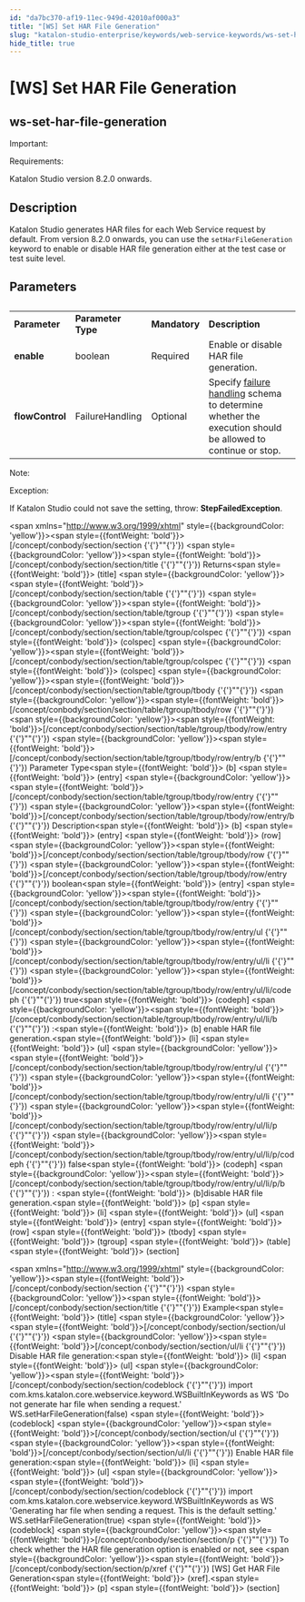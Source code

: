```yaml
---
id: "da7bc370-af19-11ec-949d-42010af000a3"
title: "[WS] Set HAR File Generation"
slug: "katalon-studio-enterprise/keywords/web-service-keywords/ws-set-har-file-generation"
hide_title: true
---
```


# <a id="id_0" class="anchor_top_offset"/><a id="ariaid-title1" class="anchor_top_offset"/>[WS] Set HAR File Generation

  

## <a id="id_0__id" class="anchor_top_offset"/>ws-set-har-file-generation

              
<div xmlns="http://www.w3.org/1999/xhtml" className="note important note_important"><span className="note__title">Important:</span> 
  <p className="p">Requirements:</p>
  <p className="p">Katalon Studio version 8.2.0 onwards.</p>
</div>
      
  

## <a id="id_0__id_1" class="anchor_top_offset"/>Description

              
<p xmlns="http://www.w3.org/1999/xhtml" className="p">Katalon Studio generates HAR files for each Web Service request   by default. From version 8.2.0 onwards, you can use the   <code className="ph codeph">setHarFileGeneration</code> keyword to enable or disable HAR   file generation either at the test case or test suite level.</p> 
      
  

## <a id="id_0__id_2" class="anchor_top_offset"/>Parameters

              
<table xmlns="http://www.w3.org/1999/xhtml" className="table"><caption /><colgroup><col /><col /><col /><col /></colgroup><tbody className="tbody">     <tr className>       <td className="entry">         <strong className="ph b">Parameter</strong>       </td>       <td className="entry">         <strong className="ph b">Parameter Type</strong>       </td>       <td className="entry">         <strong className="ph b">Mandatory</strong>       </td>       <td className="entry">         <strong className="ph b">Description</strong>       </td>     </tr>     <tr className>       <td className="entry">         <strong className="ph b">enable</strong>       </td>       <td className="entry">boolean</td>       <td className="entry">Required</td>       <td className="entry">Enable or disable HAR file generation.</td>     </tr>     <tr className>       <td className="entry">         <strong className="ph b">flowControl</strong>       </td>       <td className="entry">FailureHandling</td>       <td className="entry">Optional</td>       <td className="entry">Specify <a className="xref j-external-link" href="https://docs.katalon.com/katalon-studio/docs/failure-handling.html" target="_blank">failure           handling</a> schema to determine whether the execution should be         allowed to continue or stop.</td>     </tr>   </tbody></table> 
      
<div xmlns="http://www.w3.org/1999/xhtml" className="note note note_note"><span className="note__title">Note:</span> 
  <p className="p">Exception:</p>
  <p className="p">If Katalon Studio could not save the setting, throw:
    <strong className="ph b">StepFailedException</strong>.</p>
</div>
        
<span xmlns="http://www.w3.org/1999/xhtml" style={{backgroundColor: 'yellow'}}><span style={{fontWeight: 'bold'}}>[/concept/conbody/section/section     {'{'}""{'}'}) </span>   <span style={{backgroundColor: 'yellow'}}><span style={{fontWeight: 'bold'}}>[/concept/conbody/section/section/title       {'{'}""{'}'}) </span>Returns<span style={{fontWeight: 'bold'}}> (title]</span></span>   <span style={{backgroundColor: 'yellow'}}><span style={{fontWeight: 'bold'}}>[/concept/conbody/section/section/table       {'{'}""{'}'}) </span>     <span style={{backgroundColor: 'yellow'}}><span style={{fontWeight: 'bold'}}>[/concept/conbody/section/section/table/tgroup         {'{'}""{'}'}) </span>       <span style={{backgroundColor: 'yellow'}}><span style={{fontWeight: 'bold'}}>[/concept/conbody/section/section/table/tgroup/colspec           {'{'}""{'}'}) </span><span style={{fontWeight: 'bold'}}> (colspec]</span></span>       <span style={{backgroundColor: 'yellow'}}><span style={{fontWeight: 'bold'}}>[/concept/conbody/section/section/table/tgroup/colspec           {'{'}""{'}'}) </span><span style={{fontWeight: 'bold'}}> (colspec]</span></span>       <span style={{backgroundColor: 'yellow'}}><span style={{fontWeight: 'bold'}}>[/concept/conbody/section/section/table/tgroup/tbody           {'{'}""{'}'}) </span>         <span style={{backgroundColor: 'yellow'}}><span style={{fontWeight: 'bold'}}>[/concept/conbody/section/section/table/tgroup/tbody/row             {'{'}""{'}'}) </span>           <span style={{backgroundColor: 'yellow'}}><span style={{fontWeight: 'bold'}}>[/concept/conbody/section/section/table/tgroup/tbody/row/entry               {'{'}""{'}'}) </span>             <span style={{backgroundColor: 'yellow'}}><span style={{fontWeight: 'bold'}}>[/concept/conbody/section/section/table/tgroup/tbody/row/entry/b                 {'{'}""{'}'}) </span>Parameter Type<span style={{fontWeight: 'bold'}}> (b]</span></span>             <span style={{fontWeight: 'bold'}}> (entry]</span></span>           <span style={{backgroundColor: 'yellow'}}><span style={{fontWeight: 'bold'}}>[/concept/conbody/section/section/table/tgroup/tbody/row/entry               {'{'}""{'}'}) </span>             <span style={{backgroundColor: 'yellow'}}><span style={{fontWeight: 'bold'}}>[/concept/conbody/section/section/table/tgroup/tbody/row/entry/b                 {'{'}""{'}'}) </span>Description<span style={{fontWeight: 'bold'}}> (b]</span></span>             <span style={{fontWeight: 'bold'}}> (entry]</span></span>           <span style={{fontWeight: 'bold'}}> (row]</span></span>         <span style={{backgroundColor: 'yellow'}}><span style={{fontWeight: 'bold'}}>[/concept/conbody/section/section/table/tgroup/tbody/row             {'{'}""{'}'}) </span>           <span style={{backgroundColor: 'yellow'}}><span style={{fontWeight: 'bold'}}>[/concept/conbody/section/section/table/tgroup/tbody/row/entry               {'{'}""{'}'}) </span>boolean<span style={{fontWeight: 'bold'}}> (entry]</span></span>           <span style={{backgroundColor: 'yellow'}}><span style={{fontWeight: 'bold'}}>[/concept/conbody/section/section/table/tgroup/tbody/row/entry               {'{'}""{'}'}) </span>             <span style={{backgroundColor: 'yellow'}}><span style={{fontWeight: 'bold'}}>[/concept/conbody/section/section/table/tgroup/tbody/row/entry/ul                 {'{'}""{'}'}) </span>               <span style={{backgroundColor: 'yellow'}}><span style={{fontWeight: 'bold'}}>[/concept/conbody/section/section/table/tgroup/tbody/row/entry/ul/li                   {'{'}""{'}'}) </span>                 <span style={{backgroundColor: 'yellow'}}><span style={{fontWeight: 'bold'}}>[/concept/conbody/section/section/table/tgroup/tbody/row/entry/ul/li/codeph                     {'{'}""{'}'}) </span>true<span style={{fontWeight: 'bold'}}> (codeph]</span></span>                 <span style={{backgroundColor: 'yellow'}}><span style={{fontWeight: 'bold'}}>[/concept/conbody/section/section/table/tgroup/tbody/row/entry/ul/li/b                     {'{'}""{'}'}) </span>:<span style={{fontWeight: 'bold'}}> (b]</span></span> enable HAR file                 generation.<span style={{fontWeight: 'bold'}}> (li]</span></span>               <span style={{fontWeight: 'bold'}}> (ul]</span></span>             <span style={{backgroundColor: 'yellow'}}><span style={{fontWeight: 'bold'}}>[/concept/conbody/section/section/table/tgroup/tbody/row/entry/ul                 {'{'}""{'}'}) </span>               <span style={{backgroundColor: 'yellow'}}><span style={{fontWeight: 'bold'}}>[/concept/conbody/section/section/table/tgroup/tbody/row/entry/ul/li                   {'{'}""{'}'}) </span>                 <span style={{backgroundColor: 'yellow'}}><span style={{fontWeight: 'bold'}}>[/concept/conbody/section/section/table/tgroup/tbody/row/entry/ul/li/p                     {'{'}""{'}'}) </span>                   <span style={{backgroundColor: 'yellow'}}><span style={{fontWeight: 'bold'}}>[/concept/conbody/section/section/table/tgroup/tbody/row/entry/ul/li/p/codeph                       {'{'}""{'}'}) </span>false<span style={{fontWeight: 'bold'}}> (codeph]</span></span>                   <span style={{backgroundColor: 'yellow'}}><span style={{fontWeight: 'bold'}}>[/concept/conbody/section/section/table/tgroup/tbody/row/entry/ul/li/p/b                       {'{'}""{'}'}) </span>: <span style={{fontWeight: 'bold'}}> (b]</span></span>disable HAR file                   generation.<span style={{fontWeight: 'bold'}}> (p]</span></span>                 <span style={{fontWeight: 'bold'}}> (li]</span></span>               <span style={{fontWeight: 'bold'}}> (ul]</span></span>             <span style={{fontWeight: 'bold'}}> (entry]</span></span>           <span style={{fontWeight: 'bold'}}> (row]</span></span>         <span style={{fontWeight: 'bold'}}> (tbody]</span></span>       <span style={{fontWeight: 'bold'}}> (tgroup]</span></span>     <span style={{fontWeight: 'bold'}}> (table]</span></span>   <span style={{fontWeight: 'bold'}}> (section]</span></span> 
    
<span xmlns="http://www.w3.org/1999/xhtml" style={{backgroundColor: 'yellow'}}><span style={{fontWeight: 'bold'}}>[/concept/conbody/section/section     {'{'}""{'}'}) </span>   <span style={{backgroundColor: 'yellow'}}><span style={{fontWeight: 'bold'}}>[/concept/conbody/section/section/title       {'{'}""{'}'}) </span>Example<span style={{fontWeight: 'bold'}}> (title]</span></span>   <span style={{backgroundColor: 'yellow'}}><span style={{fontWeight: 'bold'}}>[/concept/conbody/section/section/ul       {'{'}""{'}'}) </span>     <span style={{backgroundColor: 'yellow'}}><span style={{fontWeight: 'bold'}}>[/concept/conbody/section/section/ul/li         {'{'}""{'}'}) </span>Disable HAR file generation:<span style={{fontWeight: 'bold'}}> (li]</span></span>     <span style={{fontWeight: 'bold'}}> (ul]</span></span>   <span style={{backgroundColor: 'yellow'}}><span style={{fontWeight: 'bold'}}>[/concept/conbody/section/section/codeblock       {'{'}""{'}'}) </span>import com.kms.katalon.core.webservice.keyword.WSBuiltInKeywords as WS     'Do not generate har file when sending a request.'     WS.setHarFileGeneration(false)     <span style={{fontWeight: 'bold'}}> (codeblock]</span></span>   <span style={{backgroundColor: 'yellow'}}><span style={{fontWeight: 'bold'}}>[/concept/conbody/section/section/ul       {'{'}""{'}'}) </span>     <span style={{backgroundColor: 'yellow'}}><span style={{fontWeight: 'bold'}}>[/concept/conbody/section/section/ul/li         {'{'}""{'}'}) </span>Enable HAR file generation:<span style={{fontWeight: 'bold'}}> (li]</span></span>     <span style={{fontWeight: 'bold'}}> (ul]</span></span>   <span style={{backgroundColor: 'yellow'}}><span style={{fontWeight: 'bold'}}>[/concept/conbody/section/section/codeblock       {'{'}""{'}'}) </span>import com.kms.katalon.core.webservice.keyword.WSBuiltInKeywords as WS     'Generating har file when sending a request. This is the default setting.'     WS.setHarFileGeneration(true)     <span style={{fontWeight: 'bold'}}> (codeblock]</span></span>   <span style={{backgroundColor: 'yellow'}}><span style={{fontWeight: 'bold'}}>[/concept/conbody/section/section/p       {'{'}""{'}'}) </span>To check whether the HAR file generation option is enabled or     not, see <span style={{backgroundColor: 'yellow'}}><span style={{fontWeight: 'bold'}}>[/concept/conbody/section/section/p/xref         {'{'}""{'}'}) </span>[WS]       Get HAR File Generation<span style={{fontWeight: 'bold'}}> (xref]</span></span>.<span style={{fontWeight: 'bold'}}> (p]</span></span>   <span style={{fontWeight: 'bold'}}> (section]</span></span> 
  

